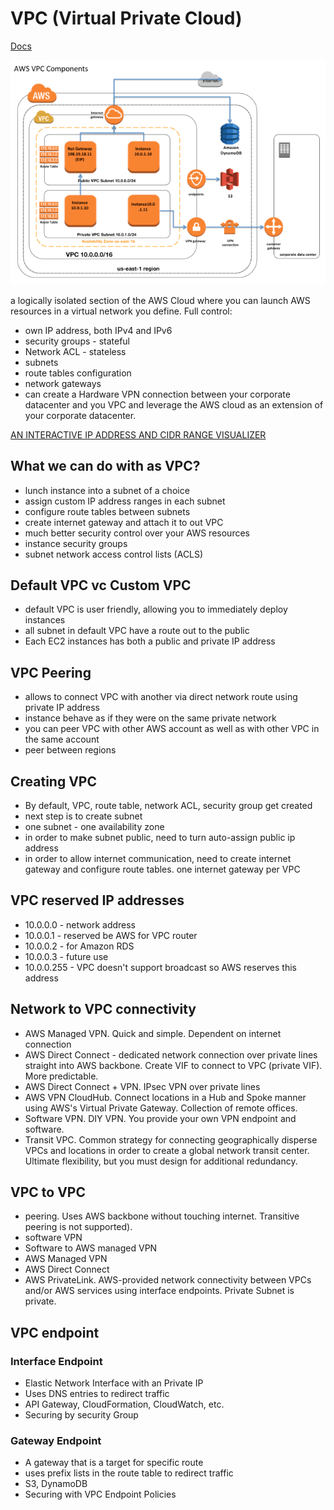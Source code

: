 # VPC (Virtual Private Cloud)
[Docs](https://docs.aws.amazon.com/vpc/latest/userguide/VPC_Subnets.html)

![VPC Components](./vpc-components.png)

a logically isolated section of the AWS Cloud where you can launch AWS resources in a virtual network you define. Full control:
- own IP address, both IPv4 and IPv6
- security groups - stateful
- Network ACL - stateless
- subnets
- route tables configuration
- network gateways
- can create a Hardware VPN connection between your corporate datacenter and you VPC and leverage the AWS cloud as an extension of your corporate datacenter.

[AN INTERACTIVE IP ADDRESS AND CIDR RANGE VISUALIZER](https://cidr.xyz/)

## What we can do with as VPC?
- lunch instance into a subnet of a choice
- assign custom IP address ranges in each subnet
- configure route tables between subnets
- create internet gateway and attach it to out VPC
- much better security control over your AWS resources
- instance security groups
- subnet network access control lists (ACLS)


## Default VPC vc Custom VPC
- default VPC is user friendly, allowing you to immediately deploy instances
- all subnet in default VPC have a route out to the public
- Each EC2 instances has both a public and private IP address

## VPC Peering
- allows to connect VPC with another via direct network route using private IP address
- instance behave as if they were on the same private network
- you can peer VPC with other AWS account as well as with other VPC in the same account
- peer between regions

## Creating VPC
- By default, VPC, route table, network ACL, security group get created
- next step is to create subnet
- one subnet - one availability zone
- in order to make subnet public, need to turn auto-assign public ip address
- in order to allow internet communication, need to create internet gateway and configure route tables. one internet gateway per VPC

## VPC reserved IP addresses
- 10.0.0.0 - network address
- 10.0.0.1 - reserved be AWS for VPC router
- 10.0.0.2 - for Amazon RDS
- 10.0.0.3 - future use
- 10.0.0.255 - VPC doesn't support broadcast so AWS reserves this address

## Network to VPC connectivity
- AWS Managed VPN. Quick and simple. Dependent on internet connection
- AWS Direct Connect - dedicated network connection over private lines straight into AWS backbone. Create VIF to connect to VPC (private VIF). More predictable. 
- AWS Direct Connect + VPN. IPsec VPN over private lines
- AWS VPN CloudHub. Connect locations in a Hub and Spoke manner using AWS's Virtual Private Gateway. Collection of remote offices.
- Software VPN. DIY VPN. You provide your own VPN endpoint and software.
- Transit VPC. Common strategy for connecting geographically disperse VPCs and locations in order to create a global network transit center. Ultimate flexibility, but you must design for additional redundancy.

## VPC to VPC
- peering. Uses AWS backbone without touching internet.  Transitive peering is not supported). 
- software VPN
- Software to AWS managed VPN
- AWS Managed VPN
- AWS Direct Connect
- AWS PrivateLink. AWS-provided network connectivity between VPCs and/or AWS services using interface endpoints. Private Subnet is private.

## VPC endpoint
### Interface Endpoint
- Elastic Network Interface with an Private IP
- Uses DNS entries to redirect traffic
- API Gateway, CloudFormation, CloudWatch, etc.
- Securing by security Group
### Gateway Endpoint
- A gateway that is a target for specific route
- uses prefix lists in the route table to redirect traffic
- S3, DynamoDB
- Securing with VPC Endpoint Policies
